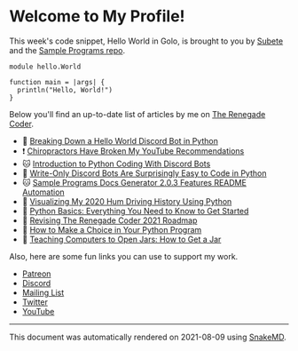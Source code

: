 # Welcome to My Profile!

This week's code snippet, Hello World in Golo, is brought to you by [Subete](https://subete.therenegadecoder.com/en/latest/) and the [Sample Programs repo](https://sample-programs.therenegadecoder.com/).

```Golo
module hello.World

function main = |args| {
  println("Hello, World!")
}
```

Below you'll find an up-to-date list of articles by me on [The Renegade Coder](https://therenegadecoder.com).

- :door: [Breaking Down a Hello World Discord Bot in Python](https://therenegadecoder.com/code/breaking-down-a-hello-world-discord-bot-in-python/)
- :exclamation: [Chiropractors Have Broken My YouTube Recommendations](https://therenegadecoder.com/blog/chiropractors-have-broken-my-youtube-recommendations/)
- :cat: [Introduction to Python Coding With Discord Bots](https://therenegadecoder.com/code/introduction-to-python-coding-with-discord-bots/)
- :milky_way: [Write-Only Discord Bots Are Surprisingly Easy to Code in Python](https://therenegadecoder.com/code/write-only-discord-bots-are-surprisingly-easy-to-code-in-python/)
- :cat: [Sample Programs Docs Generator 2.0.3 Features README Automation](https://therenegadecoder.com/meta/sample-programs-docs-generator-2-0-3-features-readme-automation/)
- :seedling: [Visualizing My 2020 Hum Driving History Using Python](https://therenegadecoder.com/code/visualizing-my-2020-hum-driving-history-using-python/)
- :milky_way: [Python Basics: Everything You Need to Know to Get Started](https://therenegadecoder.com/code/python-basics-everything-you-need-to-know-to-get-started/)
- :dango: [Revising The Renegade Coder 2021 Roadmap](https://therenegadecoder.com/meta/revising-the-renegade-coder-2021-roadmap/)
- :dango: [How to Make a Choice in Your Python Program](https://therenegadecoder.com/code/how-to-make-a-choice-in-your-python-program/)
- :seedling: [Teaching Computers to Open Jars: How to Get a Jar](https://therenegadecoder.com/blog/teaching-computers-to-open-jars-how-to-get-a-jar/)

Also, here are some fun links you can use to support my work.

- [Patreon](https://www.patreon.com/TheRenegadeCoder)
- [Discord](https://discord.gg/Jhmtj7Z)
- [Mailing List](https://newsletter.therenegadecoder.com/)
- [Twitter](https://twitter.com/RenegadeCoder94)
- [YouTube](https://www.youtube.com/channel/UCpyoVwOqYRlSAEUPEn7P9hw)

---

This document was automatically rendered on 2021-08-09 using [SnakeMD](https://snakemd.therenegadecoder.com).